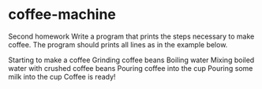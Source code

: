 # coffee-machine

Second homework 
Write a program that prints the steps necessary to make coffee. The program should prints all lines as in the example below.

Starting to make a coffee
Grinding coffee beans
Boiling water
Mixing boiled water with crushed coffee beans
Pouring coffee into the cup
Pouring some milk into the cup
Coffee is ready!
